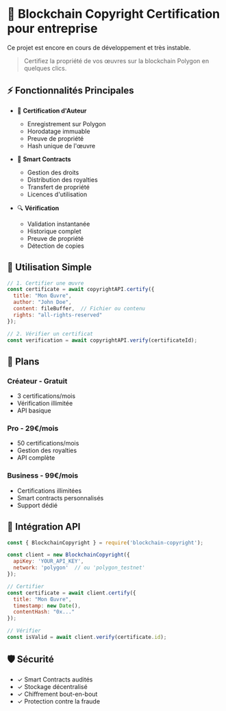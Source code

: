 # 🔐 Blockchain Copyright Certification pour entreprise
Ce projet est encore en cours de développement et très instable.

> Certifiez la propriété de vos œuvres sur la blockchain Polygon en quelques clics.

## ⚡ Fonctionnalités Principales

- 📜 **Certification d'Auteur**
  - Enregistrement sur Polygon
  - Horodatage immuable
  - Preuve de propriété
  - Hash unique de l'œuvre

- 💫 **Smart Contracts**
  - Gestion des droits
  - Distribution des royalties
  - Transfert de propriété
  - Licences d'utilisation

- 🔍 **Vérification**
  - Validation instantanée
  - Historique complet
  - Preuve de propriété
  - Détection de copies

## 🚀 Utilisation Simple

```javascript
// 1. Certifier une œuvre
const certificate = await copyrightAPI.certify({
  title: "Mon Œuvre",
  author: "John Doe",
  content: fileBuffer,  // Fichier ou contenu
  rights: "all-rights-reserved"
});

// 2. Vérifier un certificat
const verification = await copyrightAPI.verify(certificateId);
```

## 💎 Plans

### Créateur - Gratuit
- 3 certifications/mois
- Vérification illimitée
- API basique

### Pro - 29€/mois
- 50 certifications/mois
- Gestion des royalties
- API complète

### Business - 99€/mois
- Certifications illimitées
- Smart contracts personnalisés
- Support dédié

## 🔧 Intégration API

```javascript
const { BlockchainCopyright } = require('blockchain-copyright');

const client = new BlockchainCopyright({
  apiKey: 'YOUR_API_KEY',
  network: 'polygon'  // ou 'polygon_testnet'
});

// Certifier
const certificate = await client.certify({
  title: "Mon Œuvre",
  timestamp: new Date(),
  contentHash: "0x..."
});

// Vérifier
const isValid = await client.verify(certificate.id);
```

## 🛡️ Sécurité

- ✓ Smart Contracts audités
- ✓ Stockage décentralisé
- ✓ Chiffrement bout-en-bout
- ✓ Protection contre la fraude

